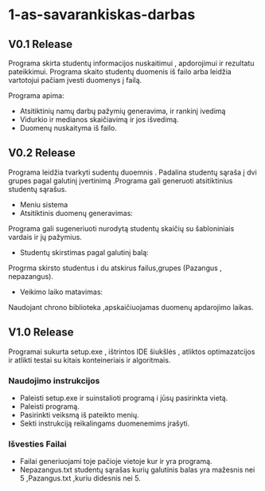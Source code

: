 # 1-as-savarankiskas-darbas

## V0.1 Release

Programa skirta studentų informacijos nuskaitimui , apdorojimui ir rezultatu pateikkimui. Programa skaito studentų duomenis iš failo arba leidžia vartotojui pačiam įvesti duomenys į failą.

Programa apima:
- Atsitiktinių namų darbų pažymių generavima, ir rankinį ivedimą
- Vidurkio ir medianos skaičiavimą ir jos išvedimą.
- Duomenų nuskaityma iš failo.

## V0.2 Release

Programa leidžia tvarkyti sudentų duoemnis . Padalina studentų sąraša į dvi grupes pagal galutinį įvertinimą .Programa gali generuoti atsitiktinius studentų sąrašus.

- Meniu sistema
- Atsitiktinis duomenų generavimas:
  
Programa gali sugeneriuoti nurodytą studentų skaičių su šabloniniais vardais ir jų pažymius.

- Studentų skirstimas pagal galutinį balą:

Progrma skirsto studentus i du atskirus failus,grupes (Pazangus , nepazangus).

- Veikimo laiko matavimas:

Naudojant chrono biblioteka ,apskaičiuojamas duomenų apdarojimo laikas.

## V1.0 Release

Programai sukurta setup.exe , ištrintos IDE šiukšlės , atliktos optimazatcijos ir atlikti testai su kitais konteineriais ir algoritmais.

### Naudojimo instrukcijos

- Paleisti setup.exe ir suinstalioti programą i jūsų pasirinkta vietą.
- Paleisti programą.
- Pasirinkti veiksmą iš pateikto menių.
- Sekti instrukciją reikalingams duomenemims įrašyti.

### Išvesties Failai

- Failai generiuojami toje pačioje vietoje kur ir yra programą.
- Nepazangus.txt studentų sąrašas kurių galutinis balas yra mažesnis nei 5 ,Pazangus.txt ,kuriu didesnis nei 5.
